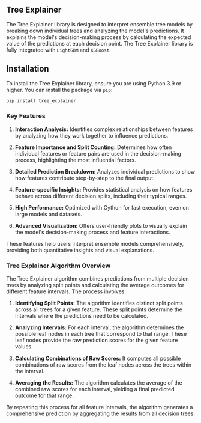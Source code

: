 ## Tree Explainer

The Tree Explainer library is designed to interpret ensemble tree models by breaking down individual trees and analyzing the model's predictions. It explains the model's decision-making process by calculating the expected value of the predictions at each decision point. The Tree Explainer library is fully integrated with `LightGBM` and `XGBoost`.

## Installation

To install the Tree Explainer library, ensure you are using Python 3.9 or higher. You can install the package via `pip`:

```bash
pip install tree_explainer
```

### Key Features

1. **Interaction Analysis:** Identifies complex relationships between features by analyzing how they work together to influence predictions.

2. **Feature Importance and Split Counting:** Determines how often individual features or feature pairs are used in the decision-making process, highlighting the most influential factors.

3. **Detailed Prediction Breakdown:** Analyzes individual predictions to show how features contribute step-by-step to the final output.

4. **Feature-specific Insights:** Provides statistical analysis on how features behave across different decision splits, including their typical ranges.

5. **High Performance:** Optimized with Cython for fast execution, even on large models and datasets.

6. **Advanced Visualization:** Offers user-friendly plots to visually explain the model's decision-making process and feature interactions. 

These features help users interpret ensemble models comprehensively, providing both quantitative insights and visual explanations.

### Tree Explainer Algorithm Overview

The Tree Explainer algorithm combines predictions from multiple decision trees by analyzing split points and calculating the average outcomes for different feature intervals. The process involves:

1. **Identifying Split Points:** The algorithm identifies distinct split points across all trees for a given feature. These split points determine the intervals where the predictions need to be calculated.

2. **Analyzing Intervals:** For each interval, the algorithm determines the possible leaf nodes in each tree that correspond to that range. These leaf nodes provide the raw prediction scores for the given feature values.

3. **Calculating Combinations of Raw Scores:** It computes all possible combinations of raw scores from the leaf nodes across the trees within the interval.

4. **Averaging the Results:** The algorithm calculates the average of the combined raw scores for each interval, yielding a final predicted outcome for that range.

By repeating this process for all feature intervals, the algorithm generates a comprehensive prediction by aggregating the results from all decision trees.

